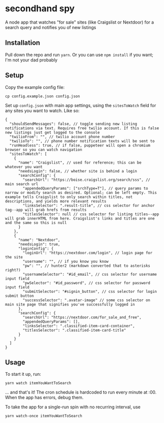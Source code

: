 # secondhand spy

A node app that watches "for sale" sites (like Craigslist or Nextdoor) for a search query and notifies you of new listings

## Installation

Pull down the repo and run `yarn`. Or you can use `npm install` if you want; I'm not your dad probably

## Setup

Copy the example config file:

```
cp config.example.json config.json
```

Set up `config.json` with main app settings, using the `sitesToWatch` field for any sites you want to watch. Like so:

```
{
  "shouldSendMessages": false, // toggle sending new listing notifications via text. Requires free twilio account. If this is false new listings just get logged to the console
  "twilioFrom": "", // twilio account phone number
  "twilioTo": "", // phone number notification texts will be sent to
  "runHeadless": true, // if false, puppeteer will open a chromium browser so you can watch navigation
  "sitesToWatch": [
    {
      "name": "Craigslist", // used for reference; this can be whatever you want
      "needsLogin": false, // whether site is behind a login
      "searchConfig": {
        "searchUrl": "https://boise.craigslist.org/search/sss", // main search url
        "appendedQueryParams": ["srchType=T"], // query params to narrow or modify search as desired. Optional; can be left empty. This example tells Craigslist to only search within titles, not descriptions, and yields more relevant results
        "linksSelector": ".result-title", // css selector for anchor tag--app will grab hrefs from results
        "titlesSelector": null // css selector for listing titles--app will grab innerHTML from here. Craigslist's links and titles are one and the same so this is null
      }
    },
    {
      "name": "Nextdoor",
      "needsLogin": true,
      "loginConfig": {
        "loginUrl": "https://nextdoor.com/login", // login page for the site
        "username": "", // if you know you know
        "pw": "", // hunter2 (markdown converted that to asterisks right?)
        "usernameSelector": "#id_email", // css selector for username input field
        "pwSelector": "#id_password", // css selector for password input field
        "submitSelector": "#signin_button", // css selector for login submit button
        "successSelector": ".avatar-image" // some css selector on main site page that signifies you've successfully logged in
      },
      "searchConfig": {
        "searchUrl": "https://nextdoor.com/for_sale_and_free",
        "appendedQueryParams": [],
        "linksSelector": ".classified-item-card-container",
        "titlesSelector": ".classified-item-card-title"
      }
    }
  ]
}
```

## Usage

To start it up, run:

```
yarn watch itemYouWantToSearch
```

... and that's it! The cron schedule is hardcoded to run every minute at :00.
When the app has errors, debug them.

To take the app for a single-run spin with no recurring interval, use

```
yarn watch-once itemYouWantToSearch
```

